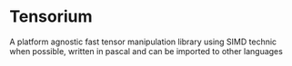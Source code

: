 # Tensorium
A platform agnostic fast tensor manipulation library using SIMD technic when possible, written in pascal and can be imported to other languages 
